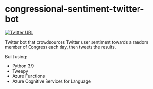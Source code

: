 # congressional-sentiment-twitter-bot

[![Twitter URL](https://img.shields.io/twitter/url/https/twitter.com/CongressSentBot.svg?style=social&label=Follow%20%40CongressSentBot)](https://twitter.com/CongressSentBot)

Twitter bot that crowdsources Twitter user sentiment towards a random member of Congress each day, then tweets the results.

Built using:

* Python 3.9
* Tweepy
* Azure Functions
* Azure Cognitive Services for Language
